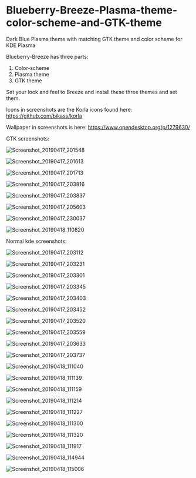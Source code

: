 # Blueberry-Breeze-Plasma-theme-color-scheme-and-GTK-theme
Dark Blue Plasma theme with matching GTK theme and color scheme for KDE Plasma

Blueberry-Breeze has three parts:
1. Color-scheme
2. Plasma theme
3. GTK theme


Set your look and feel to Breeze and install these three themes and set them.

Icons in screenshots are the Korla icons found here:
https://github.com/bikass/korla

Wallpaper in screenshots is here:
https://www.opendesktop.org/p/1279630/



GTK screenshots:

![Screenshot_20190417_201548](https://user-images.githubusercontent.com/41884680/56376860-a15e9b80-61ce-11e9-8fd3-234eebead979.png)

![Screenshot_20190417_201613](https://user-images.githubusercontent.com/41884680/56376861-a1f73200-61ce-11e9-86d3-0179965ed715.png)

![Screenshot_20190417_201713](https://user-images.githubusercontent.com/41884680/56376862-a1f73200-61ce-11e9-9eb4-b94929f68cc8.png)

![Screenshot_20190417_203816](https://user-images.githubusercontent.com/41884680/56376863-a1f73200-61ce-11e9-9442-ffdc89cb9168.png)

![Screenshot_20190417_203837](https://user-images.githubusercontent.com/41884680/56376864-a1f73200-61ce-11e9-8bc3-70d185980d2b.png)

![Screenshot_20190417_205603](https://user-images.githubusercontent.com/41884680/56376865-a1f73200-61ce-11e9-99a3-9ae4ec8aad77.png)

![Screenshot_20190417_230037](https://user-images.githubusercontent.com/41884680/56376866-a1f73200-61ce-11e9-8790-557fe82e10e1.png)

![Screenshot_20190418_110820](https://user-images.githubusercontent.com/41884680/56376867-a1f73200-61ce-11e9-9c9a-3f35fc6fa288.png)

Normal kde screenshots:

![Screenshot_20190417_203112](https://user-images.githubusercontent.com/41884680/56377017-03b79c00-61cf-11e9-91cf-389f7d48da18.png)

![Screenshot_20190417_203231](https://user-images.githubusercontent.com/41884680/56377019-03b79c00-61cf-11e9-8b8f-58e41521cb4b.png)

![Screenshot_20190417_203301](https://user-images.githubusercontent.com/41884680/56377020-03b79c00-61cf-11e9-8e83-822cba592e06.png)

![Screenshot_20190417_203345](https://user-images.githubusercontent.com/41884680/56377021-04503280-61cf-11e9-98fd-83bedd55023b.png)

![Screenshot_20190417_203403](https://user-images.githubusercontent.com/41884680/56377022-04503280-61cf-11e9-979c-f45460910b78.png)

![Screenshot_20190417_203452](https://user-images.githubusercontent.com/41884680/56377023-04503280-61cf-11e9-91f7-52b160fcc05d.png)

![Screenshot_20190417_203520](https://user-images.githubusercontent.com/41884680/56377024-04503280-61cf-11e9-9779-85e6bf0d353a.png)

![Screenshot_20190417_203559](https://user-images.githubusercontent.com/41884680/56377025-04503280-61cf-11e9-9dcc-352bd6f25d5f.png)

![Screenshot_20190417_203633](https://user-images.githubusercontent.com/41884680/56377026-04503280-61cf-11e9-831d-014047fc6ead.png)

![Screenshot_20190417_203737](https://user-images.githubusercontent.com/41884680/56377027-04503280-61cf-11e9-963c-6b35aa4fafc0.png)

![Screenshot_20190418_111040](https://user-images.githubusercontent.com/41884680/56377029-04503280-61cf-11e9-87f2-352e655e33a2.png)

![Screenshot_20190418_111139](https://user-images.githubusercontent.com/41884680/56377030-04e8c900-61cf-11e9-9b83-5c99244beec3.png)

![Screenshot_20190418_111159](https://user-images.githubusercontent.com/41884680/56377031-04e8c900-61cf-11e9-960a-762e31b25d15.png)

![Screenshot_20190418_111214](https://user-images.githubusercontent.com/41884680/56377032-04e8c900-61cf-11e9-8c51-01208880230c.png)

![Screenshot_20190418_111227](https://user-images.githubusercontent.com/41884680/56377033-04e8c900-61cf-11e9-88f7-f489d37d9c63.png)

![Screenshot_20190418_111300](https://user-images.githubusercontent.com/41884680/56377034-04e8c900-61cf-11e9-97cd-43db0847b10e.png)

![Screenshot_20190418_111320](https://user-images.githubusercontent.com/41884680/56377035-04e8c900-61cf-11e9-876e-7d2498017cd9.png)

![Screenshot_20190418_111917](https://user-images.githubusercontent.com/41884680/56377036-05815f80-61cf-11e9-8541-e24943b49d3c.png)

![Screenshot_20190418_114944](https://user-images.githubusercontent.com/41884680/56377471-239b8f80-61d0-11e9-821d-6165ea37f7c4.png)

![Screenshot_20190418_115006](https://user-images.githubusercontent.com/41884680/56377473-239b8f80-61d0-11e9-916c-5106f22010a2.png)


